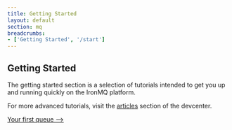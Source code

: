 ```yaml
---
title: Getting Started
layout: default
section: mq
breadcrumbs:
- ['Getting Started', '/start']
---
```


## Getting Started

The getting started section is a selection of tutorials intended to get you up and running quickly on the IronMQ platform.

For more advanced tutorials, visit the [articles](/mq/articles) section of the devcenter.


<a href="/mq/start/first_queue" class="next_item">Your first queue --></a><br clear="all" />

